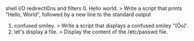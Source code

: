 shell I/O redirecti0ns and filters
0. Hello world. >  Write a script that prints “Hello, World”, followed by a new line to the standard output
1. confused smiley. >  Write a script that displays a confused smiley "(Ôo)'.
2. let's display a file. > Display the content of the /etc/passwd file.
